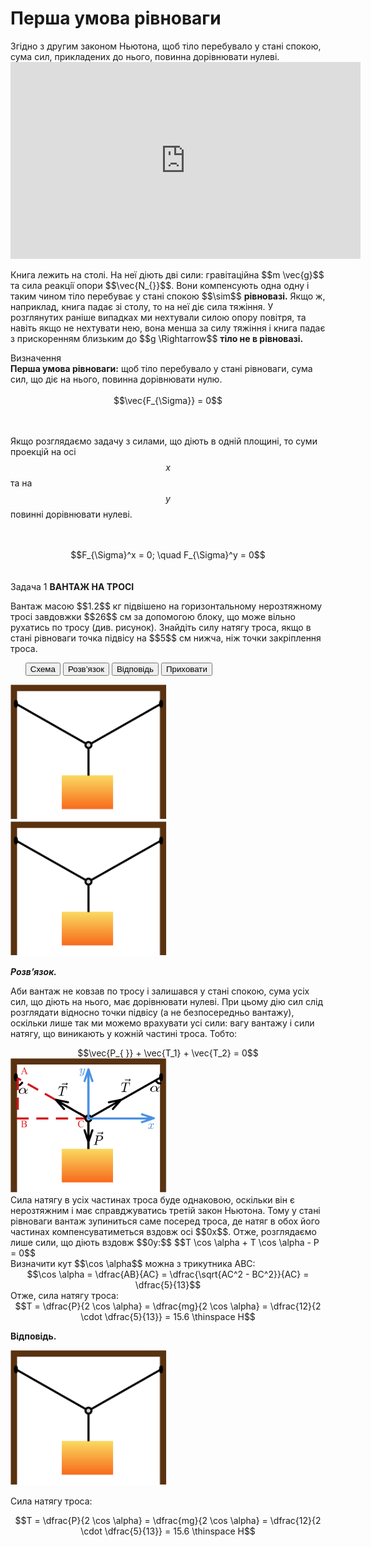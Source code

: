 #  Перша умова рiвноваги

<div class="space">Згiдно з другим законом Ньютона, щоб тiло перебувало у станi спокою, сума сил, прикладених до нього, повинна дорiвнювати нулеві.</div>

<div class="space"><div class="fluidMedia">
<iframe width="560" height="315" src="https://www.youtube.com/embed/4MVRI6LDhg4" frameborder="0" allowfullscreen></iframe>
</div>
<div class="popup">
</div></div>

<p class="p3"><div class="space">Книга лежить на столi. На неї дiють двi сили: гравiтацiйна $$m \vec{g}$$ та сила реакцiї опори $$\vec{N_{}}$$. Вони компенсують одна одну i таким чином тiло перебуває у стані спокою $$\sim$$ <b>рiвновазi.</b> Якщо ж, наприклад, книга падає зi столу, то на неї дiє сила тяжiння. У розглянутих раніше випадках ми нехтували силою опору повiтря, та навiть якщо не нехтувати нею, вона менша за силу тяжiння i книга падає з прискоренням близьким до $$g \Rightarrow$$ <b>тiло не в рiвновазi.</b></div></p>

<div class="eoz-wrap">
<span class="eoz">Визначення</span>
<div class="eoz-text">
<b>Перша умова рiвноваги:</b> щоб тiло перебувало у станi рiвноваги, сума сил, що дiє на нього, повинна дорiвнювати нулю.
<br>
<br>

<div align="center">$$\vec{F_{\Sigma}} = 0$$</div>

<br>
<br>

Якщо розглядаємо задачу з силами, що дiють в однiй площинi, то суми проекцiй на осі $$x$$ та на $$y$$ повиннi дорiвнювати нулеві.

<br>
<br>

<div align="center">$$F_{\Sigma}^x = 0; \quad F_{\Sigma}^y = 0$$</div>
<br>
</div>
</div>

<br>

<div class="space">
<div class="task-wrap">
<span class="task">Задача 1</span> <b>ВАНТАЖ НА ТРОСI</b>
<div class="task-text">
<p>Вантаж масою $$1.2$$ кг пiдвiшено на горизонтальному нерозтяжному тросi завдовжки $$26$$ см за допомогою блоку, що може вiльно рухатись по тросу (див. рисунок). Знайдiть силу натягу троса, якщо в станi рiвноваги точка пiдвiсу на $$5$$ см нижча, нiж точки закрiплення троса.</p>
<p>
<ul class="nav-tab" id="mytab">
<button class="btn" data-target="#plot" data-toggle="pill">Схема</button>
<button class="btn" data-target="#decision" data-toggle="pill">Розв’язок</button>
<button class="btn" data-target="#answer" data-toggle="pill">Вiдповiдь</button>
<button class="btn" data-target="#hide" data-toggle="pill">Приховати</button>
</ul>
<div id="mytab" class="tab-content">
  <div class="tab-pane" id="plot">
<div class="space"><img class="image" width="250"  src="/images/chapter_6/16.png"></div>
  </div>
  <div class="tab-pane" id="decision">
<div class="space"><img class="image" width="250"  src="/images/chapter_6/16.png"></div>
<p><b><i>Розв’язок.</i> </b> </p>
<p>Аби вантаж не ковзав по тросу i залишався у станi спокою, сума усiх сил, що дiють на нього, має дорiвнювати нулеві. При цьому дiю сил слiд розглядати вiдносно точки пiдвiсу (а не безпосередньо вантажу), оскiльки лише так ми можемо врахувати усi сили: вагу вантажу i сили натягу, що виникають у кожнiй частинi троса. Тобто:</p>

<div class="space" align="center">$$\vec{P_{ }} + \vec{T_1} + \vec{T_2} = 0$$</div>

<div class="space"><img class="image" width="250"  src="/images/chapter_6/17.png"></div>

<div class="space">Сила натягу в усiх частинах троса буде однаковою, оскiльки вiн є нерозтяжним i має справджуватись третій закон Ньютона. Тому у станi рiвноваги вантаж зупиниться саме посеред троса, де натяг в обох його частинах компенсуватиметься вздовж осi $$0x$$. Отже, розглядаємо лише сили, що дiють вздовж $$0y:$$ $$T \cos \alpha + T \cos \alpha - P = 0$$</div>

<div class="space">Визначити кут $$\cos \alpha$$ можна з трикутника ABC:</div>

<div class="space" align="center">$$\cos \alpha = \dfrac{AB}{AC} = \dfrac{\sqrt{AC^2 - BC^2}}{AC} = \dfrac{5}{13}$$</div>

<div class="space">Отже, сила натягу троса:

<div class="space" align="center">$$T = \dfrac{P}{2 \cos \alpha} = \dfrac{mg}{2 \cos \alpha} = \dfrac{12}{2 \cdot \dfrac{5}{13}} = 15.6 \thinspace H$$</div>
  </div>
  </div>
  <div class="tab-pane" id="answer"><p><b>Вiдповiдь.</b> </p>
<div class="space"><img class="image" width="250"  src="/images/chapter_6/16.png"></div>
<p>Cила натягу троса:</p>
<div class="space" align="center">$$T = \dfrac{P}{2 \cos \alpha} = \dfrac{mg}{2 \cos \alpha} = \dfrac{12}{2 \cdot \dfrac{5}{13}} = 15.6 \thinspace H$$</div>
  </div>
  <div class="tab-pane" id="hide"></div>
</div>
</p>
</div>
</div>
</div>
<div class="space"></div>
